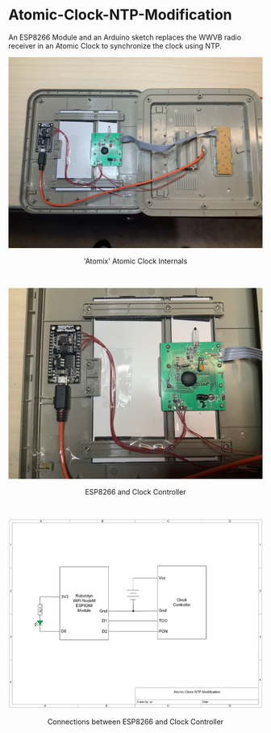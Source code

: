 # Atomic-Clock-NTP-Modification
An ESP8266 Module and an Arduino sketch replaces the WWVB radio receiver in an Atomic Clock to synchronize the clock using NTP.
<p align="center"><img src="/images/Atomic Clock 1.JPG"/>
<p align="center">'Atomix' Atomic Clock Internals</p><br>
<p align="center"><img src="/images/Atomic Clock 2.JPG"/>
<p align="center">ESP8266 and Clock Controller</p><br>
<p align="center"><img src="/images/Atomic Clock NTP Modification.png"/>
<p align="center">Connections between ESP8266 and Clock Controller</p><br>
